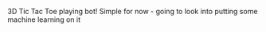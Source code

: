 3D Tic Tac Toe playing bot! Simple for now - going to look into putting some machine learning on it
